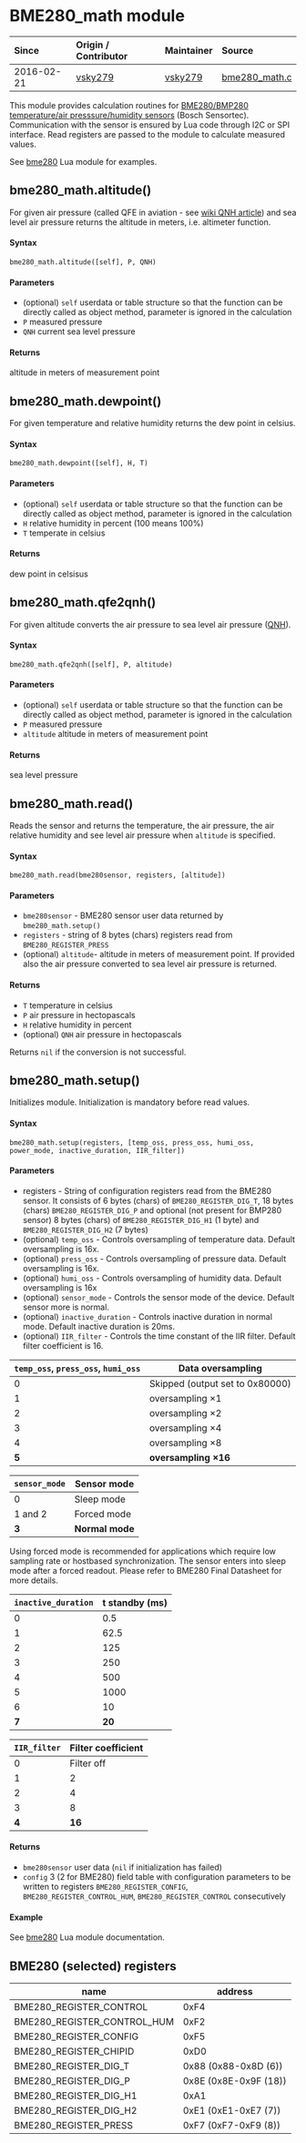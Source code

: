 # BME280_math module
| Since  | Origin / Contributor  | Maintainer  | Source  |
| :----- | :-------------------- | :---------- | :------ |
| 2016-02-21 | [vsky279](https://github.com/vsky279) | [vsky279](https://github.com/vsky279) | [bme280_math.c](../../app/modules/bme280_math.c)|

This module provides calculation routines for [BME280/BMP280 temperature/air presssure/humidity sensors](http://www.bosch-sensortec.com/bst/products/all_products/bme280) (Bosch Sensortec). Communication with the sensor is ensured by Lua code through I2C or SPI interface. Read registers are passed to the module to calculate measured values.

See [bme280](../lua-modules/bme280.md) Lua module for examples.

## bme280_math.altitude()

For given air pressure (called QFE in aviation - see [wiki QNH article](https://en.wikipedia.org/wiki/QNH)) and sea level air pressure returns the altitude in meters, i.e. altimeter function.

#### Syntax
`bme280_math.altitude([self], P, QNH)`

#### Parameters
- (optional) `self` userdata or table structure so that the function can be directly called as object method, parameter is ignored in the calculation
- `P` measured pressure
- `QNH` current sea level pressure

#### Returns
altitude in meters of measurement point

## bme280_math.dewpoint()

For given temperature and relative humidity returns the dew point in celsius.

#### Syntax
`bme280_math.dewpoint([self], H, T)`

#### Parameters
- (optional) `self` userdata or table structure so that the function can be directly called as object method, parameter is ignored in the calculation
- `H` relative humidity in percent (100 means 100%)
- `T` temperate in celsius

#### Returns
dew point in celsisus

## bme280_math.qfe2qnh()

For given altitude converts the air pressure to sea level air pressure ([QNH](https://en.wikipedia.org/wiki/QNH)).

#### Syntax
`bme280_math.qfe2qnh([self], P, altitude)`

#### Parameters
- (optional) `self` userdata or table structure so that the function can be directly called as object method, parameter is ignored in the calculation
- `P` measured pressure
- `altitude` altitude in meters of measurement point

#### Returns
sea level pressure


## bme280_math.read()

Reads the sensor and returns the temperature, the air pressure, the air relative humidity and see level air pressure when `altitude` is specified.

#### Syntax
`bme280_math.read(bme280sensor, registers, [altitude])`

#### Parameters
- `bme280sensor` - BME280 sensor user data returned by `bme280_math.setup()`
- `registers` - string of 8 bytes (chars) registers read from `BME280_REGISTER_PRESS`
- (optional) `altitude`- altitude in meters of measurement point. If provided also the air pressure converted to sea level air pressure is returned.

#### Returns
- `T` temperature in celsius
- `P` air pressure in hectopascals
- `H` relative humidity in percent
- (optional) `QNH` air pressure in hectopascals

Returns `nil` if the conversion is not successful.

## bme280_math.setup()

Initializes module. Initialization is mandatory before read values.

#### Syntax

`bme280_math.setup(registers, [temp_oss, press_oss, humi_oss, power_mode, inactive_duration, IIR_filter])`

#### Parameters
- registers - String of configuration registers read from the BME280 sensor. It consists of 6 bytes (chars) of `BME280_REGISTER_DIG_T`, 18 bytes (chars) `BME280_REGISTER_DIG_P` and optional (not present for BMP280 sensor) 8 bytes (chars) of `BME280_REGISTER_DIG_H1` (1 byte) and `BME280_REGISTER_DIG_H2` (7 bytes) 
- (optional) `temp_oss` - Controls oversampling of temperature data. Default oversampling is 16x.
- (optional) `press_oss` - Controls oversampling of pressure data. Default oversampling is 16x.
- (optional) `humi_oss` - Controls oversampling of humidity data. Default oversampling is 16x
- (optional) `sensor_mode` - Controls the sensor mode of the device. Default sensor more is normal.
- (optional) `inactive_duration` - Controls inactive duration in normal mode. Default inactive duration is 20ms.
- (optional) `IIR_filter` - Controls the time constant of the IIR filter. Default filter coefficient is 16.

|`temp_oss`, `press_oss`, `humi_oss`|Data oversampling|
|-----|-----------------|
|0|Skipped (output set to 0x80000)|
|1|oversampling ×1|
|2|oversampling ×2|
|3|oversampling ×4|
|4|oversampling ×8|
|**5**|**oversampling ×16**|

|`sensor_mode`|Sensor mode|
|-----|-----------------|
|0|Sleep mode|
|1 and 2|Forced mode|
|**3**|**Normal mode**|

Using forced mode is recommended for applications which require low sampling rate or hostbased synchronization. The sensor enters into sleep mode after a forced readout. Please refer to BME280 Final Datasheet for more details.

|`inactive_duration`|t standby (ms)|
|-----|-----------------|
|0|0.5|
|1|62.5|
|2|125|
|3|250|
|4|500|
|5|1000|
|6|10|
|**7**|**20**|

|`IIR_filter`|Filter coefficient |
|-----|-----------------|
|0|Filter off|
|1|2|
|2|4|
|3|8|
|**4**|**16**|

#### Returns
- `bme280sensor` user data (`nil` if initialization has failed)
- `config` 3 (2 for BME280) field table with configuration parameters to be written to registers `BME280_REGISTER_CONFIG`, `BME280_REGISTER_CONTROL_HUM`, `BME280_REGISTER_CONTROL` consecutively

#### Example
See [bme280](../lua-modules/bme280.md) Lua module documentation.


## BME280 (selected) registers
| name | address |
|-------|----------|
| BME280_REGISTER_CONTROL | 0xF4 |
| BME280_REGISTER_CONTROL_HUM | 0xF2 |
| BME280_REGISTER_CONFIG| 0xF5 |
| BME280_REGISTER_CHIPID | 0xD0 |
| BME280_REGISTER_DIG_T | 0x88  (0x88-0x8D (6)) |
| BME280_REGISTER_DIG_P | 0x8E  (0x8E-0x9F (18)) |
| BME280_REGISTER_DIG_H1 | 0xA1 |
| BME280_REGISTER_DIG_H2 | 0xE1  (0xE1-0xE7 (7))  |
| BME280_REGISTER_PRESS | 0xF7	 (0xF7-0xF9 (8)) |


